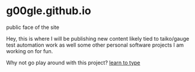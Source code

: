 # g00gle.github.io
public face of the site

Hey, this is where I will be publishing new content likely tied to taiko/gauge test automation work as well some other personal software projects I am working on for fun.

Why not go play around with this project?
[learn to type](https://learntotype.herokuapp.com)

